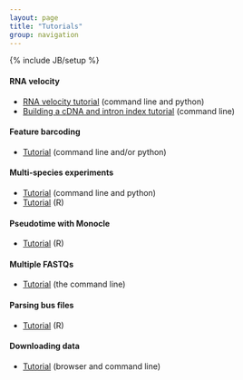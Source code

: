 ```yaml
---
layout: page
title: "Tutorials"
group: navigation
---
```


{% include JB/setup %}

#### RNA velocity
- [RNA velocity tutorial](velocity_tutorial.html) (command line and python)
- [Building a cDNA and intron index tutorial](velocity_index_tutorial.html) (command line)

#### Feature barcoding
- [Tutorial](kite_tutorial.html) (command line and/or python)

#### Multi-species experiments
- [Tutorial](species_mixing_tutorial.html) (command line and python)
- [Tutorial](https://bustools.github.io/BUS_notebooks_R/10xv2.html) (R)

#### Pseudotime with Monocle
- [Tutorial](https://bustools.github.io/BUS_notebooks_R/monocle2.html) (R)

#### Multiple FASTQs 
- [Tutorial](multiple_files_tutorial.html) (the command line)

#### Parsing bus files
- [Tutorial](https://bustools.github.io/BUS_notebooks_R/10xv3.html) (R)

#### Downloading data
- [Tutorial](data_tutorial.html) (browser and command line)
